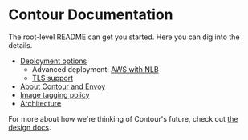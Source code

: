 # Contour Documentation

The root-level README can get you started. Here you can dig into the details.

* [Deployment options](deploy-options.md)
  * Advanced deployment: [AWS with NLB](deploy-aws-nlb.md)
  * [TLS support](tls.md)
* [About Contour and Envoy](about.md)
* [Image tagging policy](tagging.md)
* [Architecture](architecture.md)

For more about how we're thinking of Contour's future, check out [the design docs](../design/).